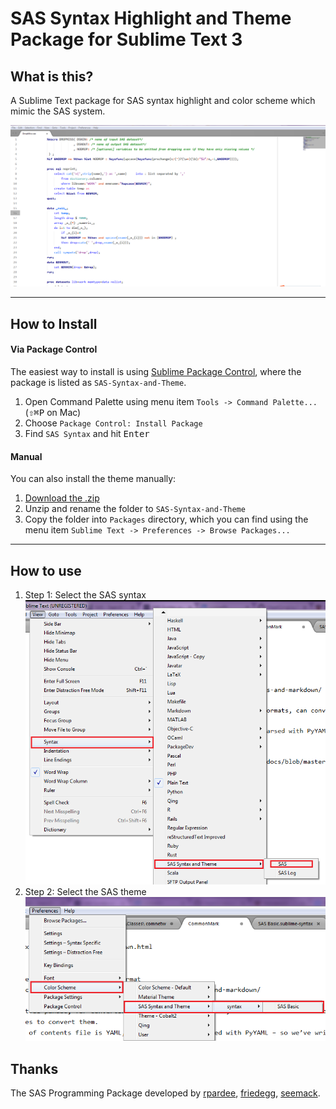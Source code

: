 # SAS Syntax Highlight and Theme Package for Sublime Text 3

## What is this?

A Sublime Text package for SAS syntax highlight and color scheme which mimic the SAS system. 

![Screen Shot](screen_shot.PNG)

***

## How to Install

#### Via Package Control

The easiest way to install is using [Sublime Package Control](https://packagecontrol.io/), where the package is listed as `SAS-Syntax-and-Theme`.

1. Open Command Palette using menu item `Tools -> Command Palette...` (<kbd>⇧</kbd><kbd>⌘</kbd><kbd>P</kbd> on Mac)
2. Choose `Package Control: Install Package`
3. Find `SAS Syntax` and hit <kbd>Enter</kbd>

#### Manual

You can also install the theme manually:

1. [Download the .zip](https://github.com/MeetQingLiu/SAS-Syntax-and-Theme/archive/master.zip)
2. Unzip and rename the folder to `SAS-Syntax-and-Theme`
3. Copy the folder into `Packages` directory, which you can find using the menu item `Sublime Text -> Preferences -> Browse Packages...`

***
## How to use

1. Step 1: Select the SAS syntax
   ![Step 1](step1.png)
2. Step 2: Select the SAS theme
   ![Step 2](step2.png)
## Thanks 
The SAS Programming Package developed by [rpardee](https://packagecontrol.io/browse/authors/rpardee), [friedegg](https://packagecontrol.io/browse/authors/friedegg), [seemack](https://packagecontrol.io/browse/labels/snippets).
